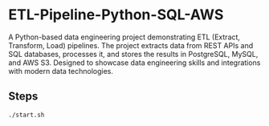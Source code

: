# ETL-Pipeline-Python-SQL-AWS
A Python-based data engineering project demonstrating ETL (Extract, Transform, Load) pipelines. The project extracts data from REST APIs and SQL databases, processes it, and stores the results in PostgreSQL, MySQL, and AWS S3. Designed to showcase data engineering skills and integrations with modern data technologies.

## Steps
```
./start.sh
```

